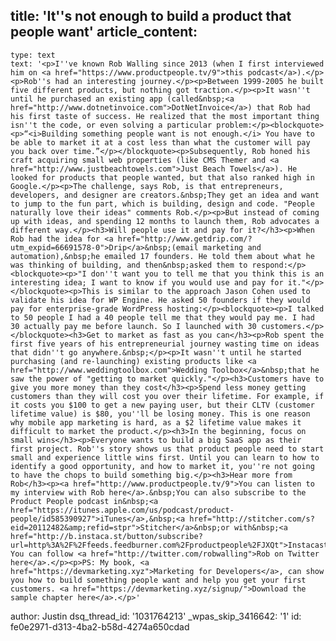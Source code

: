title: 'It''s not enough to build a product that people want'
article_content:
  -
    type: text
    text: '<p>I''ve known Rob Walling since 2013 (when I first interviewed him on <a href="https://www.productpeople.tv/9">this podcast</a>).</p><p>Rob''s had an interesting journey.</p><p>Between 1999-2005 he built five different products, but nothing got traction.</p><p>It wasn''t until he purchased an existing app (called&nbsp;<a href="http://www.dotnetinvoice.com">DotNetInvoice</a>) that Rob had his first taste of success. He realized that the most important thing isn''t the code, or even solving a particular problem:</p><blockquote><p>“<i>Building something people want is not enough.</i> You have to be able to market it at a cost less than what the customer will pay you back over time.”</p></blockquote><p>Subsequently, Rob honed his craft acquiring small web properties (like CMS Themer and <a href="http://www.justbeachtowels.com">Just Beach Towels</a>). He looked for products that people wanted, but that also ranked high in Google.</p><p>The challenge, says Rob, is that entrepreneurs, developers, and designer are creators.&nbsp;They get an idea and want to jump to the fun part, which is building, design and code. "People naturally love their ideas" comments Rob.</p><p>But instead of coming up with ideas, and spending 12 months to launch them, Rob advocates a different way.</p><h3>Will people use it and pay for it?</h3><p>When Rob had the idea for <a href="http://www.getdrip.com/?utm_expid=66691578-0">Drip</a>&nbsp;(email marketing and automation),&nbsp;he emailed 17 founders. He told them about what he was thinking of building, and then&nbsp;asked them to respond:</p><blockquote><p>"I don''t want you to tell me that you think this is an interesting idea; I want to know if you would use and pay for it."</p></blockquote><p>This is similar to the approach Jason Cohen used to validate his idea for WP Engine. He asked 50 founders if they would pay for enterprise-grade WordPress hosting:</p><blockquote><p>I talked to 50 people I had a 40 people tell me that they would pay me. I had 30 actually pay me before launch. So I launched with 30 customers.</p></blockquote><h3>Get to market as fast as you can</h3><p>Rob spent the first five years of his entrepreneurial journey wasting time on ideas that didn''t go anywhere.&nbsp;</p><p>It wasn''t until he started purchasing (and re-launching) existing products like <a href="http://www.weddingtoolbox.com">Wedding Toolbox</a>&nbsp;that he saw the power of "getting to market quickly."</p><h3>Customers have to give you more money than they cost</h3><p>Spend less money getting customers than they will cost you over their lifetime. For example, if it costs you $100 to get a new paying user, but their CLTV (customer lifetime value) is $80, you''ll be losing money. This is one reason why mobile app marketing is hard, as a $2 lifetime value makes it difficult to market the product.</p><h3>In the beginning, focus on small wins</h3><p>Everyone wants to build a big SaaS app as their first project. Rob''s story shows us that product people need to start small and experience little wins first. Until you can learn to how to identify a good opportunity, and how to market it, you''re not going to have the chops to build something big.</p><h3>Hear more from Rob</h3><p><a href="http://www.productpeople.tv/9">You can listen to my interview with Rob here</a>.&nbsp;You can also subscribe to the Product People podcast in&nbsp;<a href="https://itunes.apple.com/us/podcast/product-people/id585390927">iTunes</a>,&nbsp;<a href="http://stitcher.com/s?eid=20112482&amp;refid=stpr">Stitcher</a>&nbsp;or with&nbsp;<a href="http://b.instaca.st/button/subscribe?url=http%3A%2F%2Ffeeds.feedburner.com%2Fproductpeople%2FJXQt">Instacast</a>&nbsp;today. You can follow <a href="http://twitter.com/robwalling">Rob on Twitter here</a>.</p><p>PS: My book, <a href="https://devmarketing.xyz">Marketing for Developers</a>, can show you how to build something people want and help you get your first customers. <a href="https://devmarketing.xyz/signup/">Download the sample chapter here</a>.</p>'
author: Justin
dsq_thread_id: '1031764213'
_wpas_skip_3416642: '1'
id: fe0e2971-d313-4ba2-b58d-4274a650cdad
